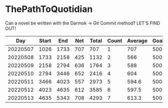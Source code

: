 # ThePathToQuotidian
Can a novel be written with the Darmok -> Git Commit method? LET'S FIND OUT!

| Day | Start | End | Net | Total | Count | Average | Goal | Over/Under | 
| --- | --- | --- | --- | --- | --- | --- | --- | --- |
| 20220507 | 1026 | 1733 | 707 | 707 | 1 | 707 | 500 | +207 |
| 20220508 | 1733 | 2158 | 425 | 1132 | 2 | 566 | 500 | -75 |
| 20220509 | 2158 | 2794 | 636 | 1764 | 3 | 588 | 500 | +136 |
| 20220510 | 2794 | 3446 | 652 | 2416 | 4 | 604 | 500 | +152 |
| 20220511 | 3466 | 4023 | 557 | 2973 | 5 | 594.6 | 500 | +57 |
| 20220512 | 4023 | 4635 | 612 | 3585 | 6 | 597.5 | 500 | +112 |
| 20220513 | 4635 | 5343 | 708 | 4293 | 7 | 613.3 | 500 | +208 |
